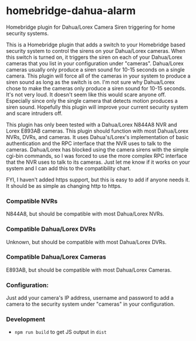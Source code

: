 # homebridge-dahua-alarm
Homebridge plugin for Dahua/Lorex Camera Siren triggering for home security systems.

This is a Homebridge plugin that adds a switch to your Homebridge based security system to control the sirens on your Dahua/Lorex cameras.  When this switch is turned on, it triggers the siren on each of your Dahua/Lorex cameras that you list in your configuration under "cameras".  Dahua/Lorex cameras usually only produce a siren sound for 10-15 seconds on a single camera.  This plugin will force all of the cameras in your system to produce a siren sound as long as the switch is on.  I'm not sure why Dahua/Lorex chose to make the cameras only produce a siren sound for 10-15 seconds.  It's not very loud.  It doesn't seem like this would scare anyone off. Especially since only the single camera that detects motion produces a siren sound.  Hopefully this plugin will improve your current security system and scare intruders off.

This plugin has only been tested with a Dahua/Lorex N844A8 NVR and Lorex E893AB cameras.  This plugin should function with most Dahua/Lorex NVRs, DVRs, and cameras.  It uses Dahua's/Lorex's implementation of basic authentication and the RPC interface that the NVR uses to talk to the cameras.  Dahua/Lorex has blocked using the camera sirens with the simple cgi-bin commands, so I was forced to use the more complex RPC interface that the NVR uses to talk to its cameras.  Just let me know if it works on your system and I can add this to the compatibility chart.

FYI, I haven't added https support, but this is easy to add if anyone needs it.  It should be as simple as changing http to https.

### Compatible NVRs

N844A8, but should be compatible with most Dahua/Lorex NVRs.

### Compatible Dahua/Lorex DVRs

Unknown, but should be compatible with most Dahua/Lorex DVRs.

### Compatible Dahua/Lorex Cameras

E893AB, but should be compatible with most Dahua/Lorex Cameras.


### Configuration:

Just add your camera's IP address, username and password to add a camera to the security system under "cameras" in your configuration.

### Development
- `npm run build` to get JS output in `dist`


